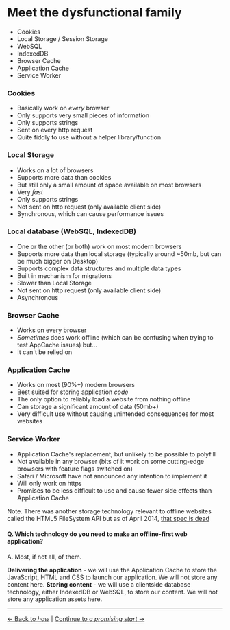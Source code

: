 # Meet the dysfunctional family

- Cookies
- Local Storage / Session Storage
- WebSQL
- IndexedDB
- Browser Cache
- Application Cache
- Service Worker

### Cookies

- Basically work on *every* browser
- Only supports very small pieces of information
- Only supports strings
- Sent on every http request
- Quite fiddly to use without a helper library/function

### Local Storage

- Works on a lot of browsers
- Supports more data than cookies
- But still only a small amount of space available on most browsers
- Very *fast*
- Only supports strings
- Not sent on http request (only available client side)
- Synchronous, which can cause performance issues

### Local database (WebSQL, IndexedDB)

- One or the other (or both) work on most modern browsers
- Supports more data than local storage (typically around ~50mb, but can be much bigger on Desktop)
- Supports complex data structures and multiple data types
- Built in mechanism for migrations
- Slower than Local Storage
- Not sent on http request (only available client side)
- Asynchronous

### Browser Cache

- Works on every browser
- *Sometimes* does work offline (which can be confusing when trying to test AppCache issues) but...
- It can't be relied on

### Application Cache

- Works on most (90%+) modern browsers
- Best suited for storing application *code*
- The only option to reliably load a website from nothing offline
- Can storage a significant amount of data (50mb+)
- Very difficult use without causing unintended consequences for most websites

### Service Worker

- Application Cache's replacement, but unlikely to be possible to polyfill
- Not available in any browser (bits of it work on some cutting-edge browsers with feature flags switched on)
- Safari / Microsoft have not announced any intention to implement it
- Will only work on https
- Promises to be less difficult to use and cause fewer side effects than Application Cache

Note. There was another storage technology relevant to offline websites called the HTML5 FileSystem API but as of April 2014, [that spec is dead](http://www.html5rocks.com/en/tutorials/file/filesystem/)

#### Q. Which technology do you need to make an offline-first web application?

A. Most, if not all, of them.

**Delivering the application** - we will use the Application Cache to store the JavaScript, HTML and CSS to launch our application.  We will not store any content here.
**Storing content** - we will use a clientside database technology, either IndexedDB or WebSQL, to store our content.  We will not store any application assets here.

---

[← Back to *how*](./how.md) | [Continue to *a promising start* →](../02-a-promising-start)
